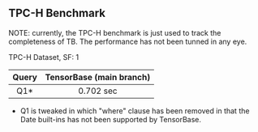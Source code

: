 ## TPC-H Benchmark

NOTE: currently, the TPC-H benchmark is just used to track the completeness of TB. The performance has not been tunned in any eye.

TPC-H Dataset, SF: 1

|Query | TensorBase (main branch)  |
|:----:|:-------------------------:|
| Q1*  | 0.702 sec                  |

* Q1 is tweaked in which "where" clause has been removed in that the Date built-ins has not been supported by TensorBase.
